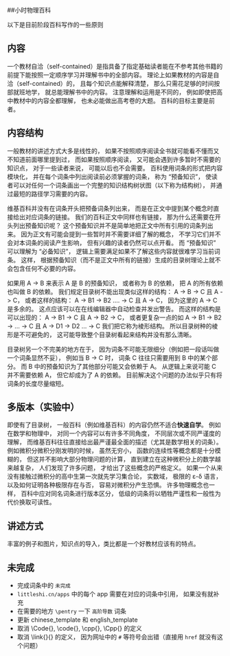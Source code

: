 ##小时物理百科

以下是目前阶段百科写作的一些原则

## 内容
一个教材自洽（self-contained）是指具备了指定基础读者能在不参考其他书籍的前提下能按照一定顺序学习并理解书中的全部内容。 理论上如果教材的内容是自洽（self-contained）的， 且每个知识点能解释清楚， 那么只需花足够的时间按部就班地学， 就总能理解书中的内容。 注意理解和运用是不同的， 例如即使把高中教材中的内容全都理解， 也未必能做出高考卷的大题。 百科的目标主要是前者。

## 内容结构
一般教材的讲述方式大多是线性的， 如果不按照顺序阅读全书就可能看不懂而又不知道前面哪里提到过， 而如果按照顺序阅读， 又可能会遇到许多暂时不需要的知识点， 对于一些读者来说， 可能以后也不会需要。 百科使用词条的形式把内容模块化， 并在每个词条中列出阅读前必须掌握的词条， 称为 “预备知识”， 使读者可以对任何一个词条画出一个完整的知识结构树状图（以下称为结构树）， 并通过最短的路径学习需要的内容。

维基百科并没有在词条开头把预备词条列出来， 而是在正文中提到某个概念时直接给出对应词条的链接。 我们的百科正文中同样也有链接， 那为什么还需要在开头列出预备知识呢？ 这个预备知识并不是简单地把正文中所有引用的词条列出来。 因为正文有可能会提到一些暂时并不需要详细了解的概念， 不学习它们并不会对本词条的阅读产生影响， 但有兴趣的读者仍然可以点开看。 而 “预备知识” 可以理解为 “必备知识”， 逻辑上需要满足如果不了解这些内容就很难学习当前词条。 这样， 根据预备知识（而不是正文中所有的链接）生成的目录树理论上就不会包含任何不必要的内容。

如果用 A -> B 来表示 A 是 B 的预备知识， 或者称为 B 的依赖， 把 A 的所有依赖也叫做 B 的依赖。 我们规定目录树不能出现类似这样的结构： A -> B -> C 且 A -> C， 或者这样的结构： A -> B1 -> B2 .... -> C 且 A -> C， 因为这里的 A -> C 是多余的。 这点应该可以在在线编辑器中自动检查并发出警告。 而这样的结构是可以出现的： A -> B1 -> C 且 A -> B2 -> C， 或者更复杂一点的如 A -> B1 -> B2 -> ... -> C 且 A -> D1 -> D2 ... -> C 我们把它称为棱形结构。 所以目录树种的棱形是不可避免的， 这可能导致整个目录树看起来结构并没有那么清晰。

目录树另一个不完美的地方在于， 因为词条不可能无限细分（例如把一段话叫做一个词条显然不妥）， 例如当 B -> C 时， 词条 C 往往只需要用到 B 中的某个部分。 而 B 中的预备知识为了其他部分可能又会依赖于 A。 从逻辑上来说可能 C 并不需要依赖 A， 但它却成为了 A 的依赖。 目前解决这个问题的办法似乎只有将词条的长度尽量缩短。

## 多版本（实验中）
即使有了目录树， 一般百科（例如维基百科）的内容仍然不适合**快速自学**。 例如在数学和物理中， 对同一个内容可以有许多不同角度， 不同层次或不同严谨度的理解， 而维基百科往往直接给出最严谨最全面的描述（尤其是数学相关的词条）。 例如微积分微积分刚发明的时候， 虽然无穷小， 函数的连续性等概念都是十分模糊的， 但这并不影响大部分物理问题的计算， 直到建立在这种微积分上的数学越来越复杂， 人们发现了许多问题， 才给出了这些概念的严格定义。 如果一个从来没有接触过微积分的高中生第一次就先学习集合论， 实数域， 极限的 ε-δ 语言， 以及如何证明各种极限存在与否， 容易对微积分产生恐惧。 许多物理概念也一样， 百科中应对同名词条进行版本区分， 低级的词条将以牺牲严谨性和一般性为代价换取可读性。

## 讲述方式
丰富的例子和图片，知识点的导入，类比都是一个好教材应该有的特点。

## 未完成
* 完成词条中的 `未完成`
* `littleshi.cn/apps` 中的每个 app 需要在对应的词条中引用， 如果没有就补充
* 在需要的地方 `\pentry` 一下 `高阶导数` 词条
* 更新 chinese_template 和 english_template
* 取消 \Code{}, \code{}, \cpp{}, \Cpp{} 的定义
* 取消 \link{}{} 的定义， 因为网址中的 `#` 等符号会出错（直接用 `href` 就没有这个问题）
